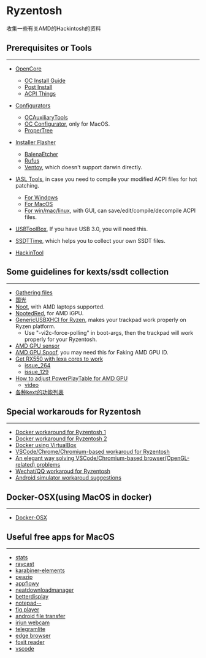# Ryzentosh
收集一些有关AMD的Hackintosh的资料


## Prerequisites or Tools
----------------

- [OpenCore](https://github.com/acidanthera/OpenCorePkg)
  - [OC Install Guide](https://dortania.github.io/OpenCore-Install-Guide/)
  - [Post Install](https://dortania.github.io/OpenCore-Post-Install/)
  - [ACPI Things](https://dortania.github.io/Getting-Started-With-ACPI/#a-quick-explainer-on-acpi)

- [Configurators](https://github.com/ic005k/OCAuxiliaryTools)
  - [OCAuxiliaryTools](https://github.com/ic005k/OCAuxiliaryTools)
  - [OC Configurator](https://mackie100projects.altervista.org/download-opencore-configurator/), only for MacOS.
  - [ProperTree](https://github.com/corpnewt/ProperTree)

- [Installer Flasher](https://etcher.balena.io/)
  - [BalenaEtcher](https://etcher.balena.io/)
  - [Rufus](https://github.com/pbatard/rufus)
  - [Ventoy](https://github.com/ventoy/Ventoy), which doesn't support darwin directly.

- [IASL Tools](https://github.com/ic005k/Xiasl), in case you need to compile your modified ACPI files for hot patching.
  - [For Windows](https://www.intel.com/content/www/us/en/developer/topic-technology/open/acpica/download.html)
  - [For MacOS](https://github.com/HelllGuest/acpica-tools-macos)
  - [For win/mac/linux](https://github.com/ic005k/Xiasl), with GUI, can save/edit/compile/decompile ACPI files.

- [USBToolBox](https://github.com/USBToolBox/tool), If you have USB 3.0, you will need this.

- [SSDTTime](https://github.com/corpnewt/SSDTTime), which helps you to collect your own SSDT files.

- [HackinTool](https://github.com/benbaker76/Hackintool)

## Some guidelines for kexts/ssdt collection
-----------------

- [Gathering files](https://dortania.github.io/OpenCore-Install-Guide/ktext.html)
- [国光](https://apple.sqlsec.com/3-%E5%87%86%E5%A4%87%E5%B7%A5%E4%BD%9C/3-3/)
- [Noot](https://chefkissinc.github.io/guide/gathering-files/kexts), with AMD laptops supported.
- [NootedRed](https://chefkissinc.github.io/nred), for AMD iGPU.
- [GenericUSBXHCI for Ryzen](https://github.com/RattletraPM/GUX-RyzenXHCIFix), makes your trackpad work properly on Ryzen platform.
  - Use "-vi2c-force-polling" in boot-args, then the trackpad will work properly for your Ryzentosh.
- [AMD GPU sensor](https://github.com/ChefKissInc/RadeonSensor)
- [AMD GPU Spoof](https://dortania.github.io/Getting-Started-With-ACPI/Universal/spoof.html), you may need this for Faking AMD GPU ID.
- [Get RX550 with lexa cores to work](https://www.youtube.com/watch?v=xb5yKRhOtp0)
  - [issue_264](https://github.com/dortania/bugtracker/issues/264)
  - [issue_129](https://github.com/dortania/bugtracker/issues/129)
- [How to adjust PowerPlayTable for AMD GPU](https://www.reddit.com/r/hackintosh/comments/hg56pv/guide_polaris_rx_560_580_etc_custom_powerplay/)
  - [video](https://www.bilibili.com/video/BV1ZT4y1v7Ac/?spm_id_from=333.337.search-card.all.click&vd_source=1835c845bf533ce47c2b4d33db3419b5)
- [各种kext的功能列表](https://macoshome.com/hackintosh/hcourse/7656.html)

## Special workarouds for Ryzentosh
------------------

- [Docker workaround for Ryzentosh 1](https://gist.github.com/sergeycherepanov/cbe82132b2064cc62b16793b6c61e6c8)
- [Docker workaround for Ryzentosh 2](https://gist.github.com/slykar/e92732be9bf81a71e08068245656d70e)
- [Docker using VirtualBox](https://github.com/sergeycherepanov/homebrew-docker-virtualbox)
- [VSCode/Chrome/Chromium-based workaroud for Ryzentosh](https://chefkissinc.github.io/nred#chrome-chromium-based-browsers-and-apps-like-sublime-text-cause-graphical-artefacts-amongst-other-problems)
- [An elegant way solving VSCode/Chromium-based browser(OpenGL-related) problems](https://github.com/ChefKissInc/NootedRed/issues/158)
- [Wechat/QQ workaroud for Ryzentosh](https://pan.xunlei.com/s/VNhkaG568VndHC4GhWdbW0nhA1?pwd=ng2g#)
- [Android simulator workaroud suggestions](https://github.com/allansrc/AMD-OSX-Ryzentosh-B350)

## Docker-OSX(using MacOS in docker)
----------------------

- [Docker-OSX](https://github.com/sickcodes/Docker-OSX)

## Useful free apps for MacOS
----------------------

- [stats](https://github.com/exelban/stats)
- [raycast](https://www.raycast.com/)
- [karabiner-elements](https://karabiner-elements.pqrs.org/)
- [peazip](https://github.com/peazip/PeaZip)
- [appflowy](https://github.com/AppFlowy-IO/AppFlowy)
- [neatdownloadmanager](https://www.neatdownloadmanager.com/index.php/en/)
- [betterdisplay](https://github.com/waydabber/BetterDisplay)
- [notepad--](https://github.com/cxasm/notepad--)
- [fig player](https://apps.apple.com/in/app/fig-player-play-mp4-mkv-mp3/id1612400976?mt=12)
- [android file transfer](https://www.android.com/filetransfer/)
- [iriun webcam](https://iriun.com/)
- [telegramlite](https://apps.apple.com/us/app/telegram-lite/id946399090?mt=12)
- [edge browser](https://www.microsoft.com/en-us/edge/download?form=MA13FJ)
- [foxit reader](https://www.foxit.com/pdf-reader/)
- [vscode](https://code.visualstudio.com/download)
